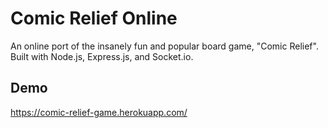 # Comic Relief Online
An online port of the insanely fun and popular board game, "Comic Relief". Built with Node.js, Express.js, and Socket.io.
## Demo
https://comic-relief-game.herokuapp.com/
